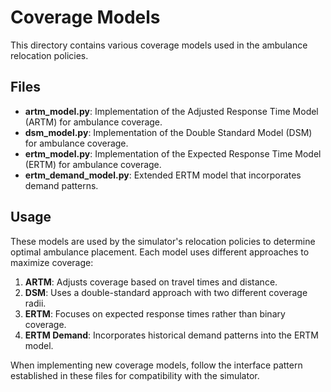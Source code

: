 # Coverage Models

This directory contains various coverage models used in the ambulance relocation policies.

## Files

- **artm_model.py**: Implementation of the Adjusted Response Time Model (ARTM) for ambulance coverage.
- **dsm_model.py**: Implementation of the Double Standard Model (DSM) for ambulance coverage.
- **ertm_model.py**: Implementation of the Expected Response Time Model (ERTM) for ambulance coverage.
- **ertm_demand_model.py**: Extended ERTM model that incorporates demand patterns.

## Usage

These models are used by the simulator's relocation policies to determine optimal ambulance placement. Each model uses different approaches to maximize coverage:

1. **ARTM**: Adjusts coverage based on travel times and distance.
2. **DSM**: Uses a double-standard approach with two different coverage radii.
3. **ERTM**: Focuses on expected response times rather than binary coverage.
4. **ERTM Demand**: Incorporates historical demand patterns into the ERTM model.

When implementing new coverage models, follow the interface pattern established in these files for compatibility with the simulator. 
